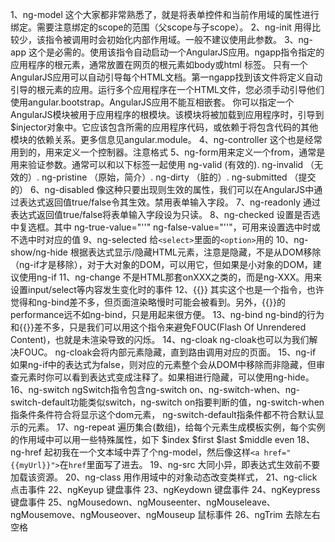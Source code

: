 1、ng-model
这个大家都非常熟悉了，就是将表单控件和当前作用域的属性进行绑定。需要注意绑定的scope的范围（父scope与子scope）。
2、ng-init
用得比较少，该指令被调用时会初始化内部作用域。一般不建议使用此参数。
3、ng-app
这个是必需的。使用该指令自动启动一个AngularJS应用。ngapp指令指定的应用程序的根元素，通常放置在网页的根元素如body或html 标签。
只有一个AngularJS应用可以自动引导每个HTML文档。第一ngapp找到该文件将定义自动引导的根元素的应用。运行多个应用程序在一个HTML文件，您必须手动引导他们使用angular.bootstrap。AngularJS应用不能互相嵌套。 
你可以指定一个AngularJS模块被用于应用程序的根模块。该模块将被加载到应用程序时，引导到$injector对象中。它应该包含所需的应用程序代码，或依赖于将包含代码的其他模块的依赖关系。更多信息见angular.module。 
4、ng-controller
这个也是经常用到的，用来定义一个控制器。注意格式
5、ng-form用来定义一个from，通常是用来验证参数。通常可以和以下标签一起使用
ng-valid (有效的). 
ng-invalid （无效的）. 
ng-pristine （原始，简介）. 
ng-dirty （脏的）. 
ng-submitted （提交的）
6、ng-disabled
像这种只要出现则生效的属性，我们可以在AngularJS中通过表达式返回值true/false令其生效。禁用表单输入字段。
7、ng-readonly
通过表达式返回值true/false将表单输入字段设为只读。
8、ng-checked
设置是否选中复选框。其中 ng-true-value="''" ng-false-value="''"，可用来设置选中时或不选中时对应的值
9、ng-selected
给`<select>`里面的`<option>`用的
10、ng-show/ng-hide
根据表达式显示/隐藏HTML元素，注意是隐藏，不是从DOM移除（ng-if才是移除），对于大对象的DOM，可以用它，但如果是小对象的DOM，建议使用ng-if
11、ng-change
不是HTML那套onXXX之类的，而是ng-XXX。用来设置input/select等内容发生变化时的事件
12、{{}}
其实这个也是一个指令，也许觉得和ng-bind差不多，但页面渲染略慢时可能会被看到。另外，{{}}的performance远不如ng-bind，只是用起来很方便。
13、ng-bind
ng-bind的行为和{{}}差不多，只是我们可以用这个指令来避免FOUC(Flash Of Unrendered Content)，也就是未渲染导致的闪烁。
14、ng-cloak
ng-cloak也可以为我们解决FOUC。 ng-cloak会将内部元素隐藏，直到路由调用对应的页面。
15、ng-if
如果ng-if中的表达式为false，则对应的元素整个会从DOM中移除而非隐藏，但审查元素时你可以看到表达式变成注释了。如果相进行隐藏，可以使用ng-hide。
16、ng-switch
ngSwitch指令包含ng-switch on、ng-switch-when、ng-switch-default功能类似switch，ng-switch on指要判断的值，ng-switch-when指条件条件符合将显示这个dom元素， ng-switch-default指条件都不符合默认显示的元素。
17、ng-repeat
遍历集合(数组)，给每个元素生成模板实例，每个实例的作用域中可以用一些特殊属性，如下
$index
$first
$last
$middle
even
18、ng-href
起初我在一个文本域中弄了个ng-model，然后像这样`<a href="{{myUrl}}">`在`href`里面写了进去。
19、ng-src
大同小异，即表达式生效前不要加载该资源。
20、ng-class
用作用域中的对象动态改变类样式，
21、ng-click
点击事件
22、ngKeyup
键盘事件
23、ngKeydown
键盘事件
24、ngKeypress
键盘事件
25、ngMousedown、ngMouseenter、ngMouseleave、ngMousemove、ngMouseover、ngMouseup
鼠标事件
26、ngTrim
去除左右空格
